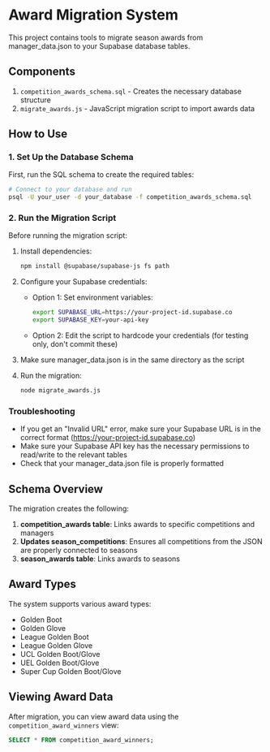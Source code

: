 # Award Migration System

This project contains tools to migrate season awards from manager_data.json to your Supabase database tables.

## Components

1. `competition_awards_schema.sql` - Creates the necessary database structure
2. `migrate_awards.js` - JavaScript migration script to import awards data

## How to Use

### 1. Set Up the Database Schema

First, run the SQL schema to create the required tables:

```bash
# Connect to your database and run
psql -U your_user -d your_database -f competition_awards_schema.sql
```

### 2. Run the Migration Script

Before running the migration script:

1. Install dependencies:
   ```bash
   npm install @supabase/supabase-js fs path
   ```

2. Configure your Supabase credentials:
   - Option 1: Set environment variables:
     ```bash
     export SUPABASE_URL=https://your-project-id.supabase.co
     export SUPABASE_KEY=your-api-key
     ```
   - Option 2: Edit the script to hardcode your credentials (for testing only, don't commit these)

3. Make sure manager_data.json is in the same directory as the script

4. Run the migration:
   ```bash
   node migrate_awards.js
   ```

### Troubleshooting

- If you get an "Invalid URL" error, make sure your Supabase URL is in the correct format (https://your-project-id.supabase.co)
- Make sure your Supabase API key has the necessary permissions to read/write to the relevant tables
- Check that your manager_data.json file is properly formatted

## Schema Overview

The migration creates the following:

1. **competition_awards table**: Links awards to specific competitions and managers
2. **Updates season_competitions**: Ensures all competitions from the JSON are properly connected to seasons
3. **season_awards table**: Links awards to seasons

## Award Types

The system supports various award types:
- Golden Boot
- Golden Glove
- League Golden Boot
- League Golden Glove
- UCL Golden Boot/Glove
- UEL Golden Boot/Glove
- Super Cup Golden Boot/Glove

## Viewing Award Data

After migration, you can view award data using the `competition_award_winners` view:

```sql
SELECT * FROM competition_award_winners;
``` 